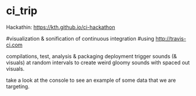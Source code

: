 # ci_trip

Hackathin: https://kth.github.io/ci-hackathon

#visualization & sonification of continuous integration 
#using http://travis-ci.com


compilations, test, analysis & packaging deployment
trigger sounds (& visuals) at random intervals to create weird gloomy sounds
with spaced out visuals.

take a look at the console to see an example of some data that we are targeting.
